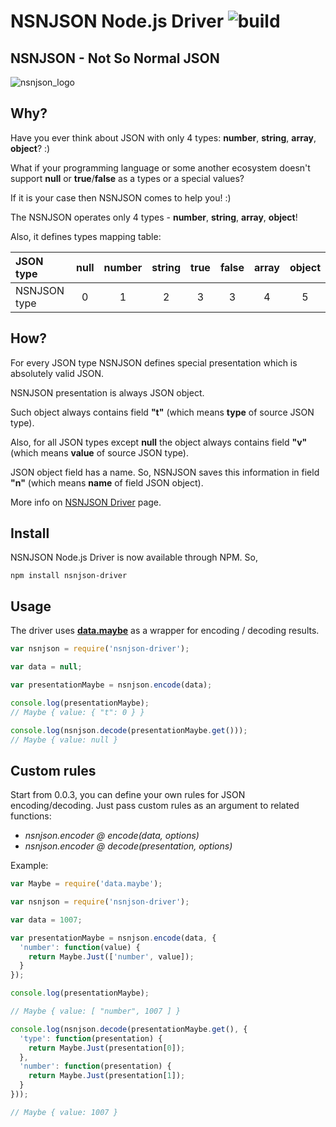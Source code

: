 # NSNJSON Node.js Driver ![build](https://circleci.com/gh/nsnjson/nsnjson-nodejs-driver/tree/develop.svg?style=shield&circle-token=1859fd68de67bc039fc6a6d1cf912cd6f052eab4)
## NSNJSON - Not So Normal JSON

![nsnjson_logo](https://raw.githubusercontent.com/wiki/nsnjson/nsnjson-driver/images/nsnjson_logo.png)

## Why?

Have you ever think about JSON with only 4 types: **number**, **string**, **array**, **object**? :)

What if your programming language or some another ecosystem doesn't support **null** or **true**/**false** as a types or a special values?

If it is your case then NSNJSON comes to help you! :)

The NSNJSON operates only 4 types - **number**, **string**, **array**, **object**!

Also, it defines types mapping table:

| JSON type    | null   | number | string | true   | false  | array  | object |
|:-------------|:------:|:------:|:------:|:------:|:------:|:------:|:------:|
| NSNJSON type | 0      | 1      | 2      | 3      | 3      | 4      | 5      |


## How?

For every JSON type NSNJSON defines special presentation which is absolutely valid JSON.

NSNJSON presentation is always JSON object.

Such object always contains field **"t"** (which means **type** of source JSON type).

Also, for all JSON types except **null** the object always contains field **"v"** (which means **value** of source JSON type).

JSON object field has a name. So, NSNJSON saves this information in field **"n"** (which means **name** of field JSON object).

More info on <a href="https://github.com/nsnjson/nsnjson-driver">NSNJSON Driver</a> page.

## Install

NSNJSON Node.js Driver is now available through NPM. So,

```npm install nsnjson-driver```

## Usage

The driver uses [**data.maybe**](https://github.com/folktale/data.maybe) as a wrapper for encoding / decoding results.
```javascript
var nsnjson = require('nsnjson-driver');

var data = null;

var presentationMaybe = nsnjson.encode(data);

console.log(presentationMaybe);
// Maybe { value: { "t": 0 } }

console.log(nsnjson.decode(presentationMaybe.get()));
// Maybe { value: null }
```

## Custom rules

Start from 0.0.3, you can define your own rules for JSON encoding/decoding.
Just pass custom rules as an argument to related functions:
- *nsnjson.encoder @ encode(data, options)*
- *nsnjson.encoder @ decode(presentation, options)*

Example:
```javascript
var Maybe = require('data.maybe');

var nsnjson = require('nsnjson-driver');

var data = 1007;

var presentationMaybe = nsnjson.encode(data, {
  'number': function(value) {
    return Maybe.Just(['number', value]);
  }
});

console.log(presentationMaybe);

// Maybe { value: [ "number", 1007 ] }

console.log(nsnjson.decode(presentationMaybe.get(), {
  'type': function(presentation) {
    return Maybe.Just(presentation[0]);
  },
  'number': function(presentation) {
    return Maybe.Just(presentation[1]);
  }
}));

// Maybe { value: 1007 }
```